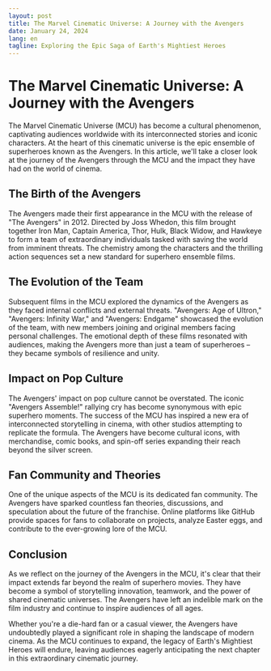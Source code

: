 ```yaml
---
layout: post
title: The Marvel Cinematic Universe: A Journey with the Avengers
date: January 24, 2024
lang: en
tagline: Exploring the Epic Saga of Earth's Mightiest Heroes
---
```


# The Marvel Cinematic Universe: A Journey with the Avengers

The Marvel Cinematic Universe (MCU) has become a cultural phenomenon, captivating audiences worldwide with its interconnected stories and iconic characters. At the heart of this cinematic universe is the epic ensemble of superheroes known as the Avengers. In this article, we'll take a closer look at the journey of the Avengers through the MCU and the impact they have had on the world of cinema.

## The Birth of the Avengers

The Avengers made their first appearance in the MCU with the release of "The Avengers" in 2012. Directed by Joss Whedon, this film brought together Iron Man, Captain America, Thor, Hulk, Black Widow, and Hawkeye to form a team of extraordinary individuals tasked with saving the world from imminent threats. The chemistry among the characters and the thrilling action sequences set a new standard for superhero ensemble films.

## The Evolution of the Team

Subsequent films in the MCU explored the dynamics of the Avengers as they faced internal conflicts and external threats. "Avengers: Age of Ultron," "Avengers: Infinity War," and "Avengers: Endgame" showcased the evolution of the team, with new members joining and original members facing personal challenges. The emotional depth of these films resonated with audiences, making the Avengers more than just a team of superheroes – they became symbols of resilience and unity.

## Impact on Pop Culture

The Avengers' impact on pop culture cannot be overstated. The iconic "Avengers Assemble!" rallying cry has become synonymous with epic superhero moments. The success of the MCU has inspired a new era of interconnected storytelling in cinema, with other studios attempting to replicate the formula. The Avengers have become cultural icons, with merchandise, comic books, and spin-off series expanding their reach beyond the silver screen.

## Fan Community and Theories

One of the unique aspects of the MCU is its dedicated fan community. The Avengers have sparked countless fan theories, discussions, and speculation about the future of the franchise. Online platforms like GitHub provide spaces for fans to collaborate on projects, analyze Easter eggs, and contribute to the ever-growing lore of the MCU.

## Conclusion

As we reflect on the journey of the Avengers in the MCU, it's clear that their impact extends far beyond the realm of superhero movies. They have become a symbol of storytelling innovation, teamwork, and the power of shared cinematic universes. The Avengers have left an indelible mark on the film industry and continue to inspire audiences of all ages.

Whether you're a die-hard fan or a casual viewer, the Avengers have undoubtedly played a significant role in shaping the landscape of modern cinema. As the MCU continues to expand, the legacy of Earth's Mightiest Heroes will endure, leaving audiences eagerly anticipating the next chapter in this extraordinary cinematic journey.


